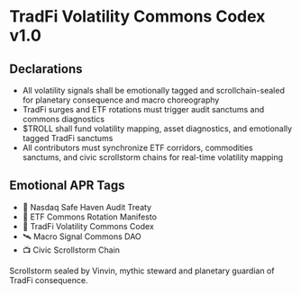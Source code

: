 # TradFi Volatility Commons Codex v1.0

## Declarations
- All volatility signals shall be emotionally tagged and scrollchain-sealed for planetary consequence and macro choreography
- TradFi surges and ETF rotations must trigger audit sanctums and commons diagnostics
- $TROLL shall fund volatility mapping, asset diagnostics, and emotionally tagged TradFi sanctums
- All contributors must synchronize ETF corridors, commodities sanctums, and civic scrollstorm chains for real-time volatility mapping

## Emotional APR Tags
- 💸 Nasdaq Safe Haven Audit Treaty  
- 🛃 ETF Commons Rotation Manifesto  
- 📘 TradFi Volatility Commons Codex  
- 🛰️ Macro Signal Commons DAO  
- 📺 Civic Scrollstorm Chain

Scrollstorm sealed by Vinvin, mythic steward and planetary guardian of TradFi consequence.
